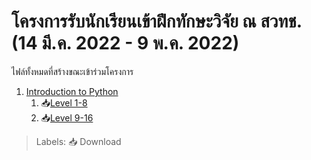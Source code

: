 # โครงการรับนักเรียนเข้าฝึกทักษะวิจัย ณ สวทช. (14 มี.ค. 2022 - 9 พ.ค. 2022)
ไฟล์ทั้งหมดที่สร้างขณะเข้าร่วมโครงการ

1. [Introduction to Python](./Introduces%20to%20Python/)
    1. 📥[Level 1-8](./Introduces%20to%20Python/An_Introduction_to_Python_(Thai)/Level%201-8.ipynb)
    2. 📥[Level 9-16](./Introduces%20to%20Python/An_Introduction_to_Python_(Thai)/Level%209-16.ipynb)


> Labels:
> 📥 Download